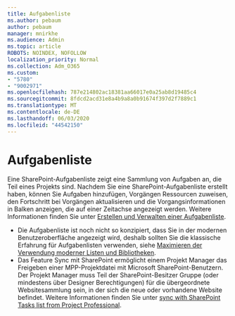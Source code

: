 ```yaml
---
title: Aufgabenliste
ms.author: pebaum
author: pebaum
manager: mnirkhe
ms.audience: Admin
ms.topic: article
ROBOTS: NOINDEX, NOFOLLOW
localization_priority: Normal
ms.collection: Adm_O365
ms.custom:
- "5780"
- "9002971"
ms.openlocfilehash: 787e214802ac18381aa66017e0a25ab8d19485c4
ms.sourcegitcommit: 8fdcd2acd31e8a4b9a8a0b91674f397d2f7889c1
ms.translationtype: MT
ms.contentlocale: de-DE
ms.lasthandoff: 06/03/2020
ms.locfileid: "44542150"
---
```

# <a name="task-list"></a>Aufgabenliste

Eine SharePoint-Aufgabenliste zeigt eine Sammlung von Aufgaben an, die Teil eines Projekts sind. Nachdem Sie eine SharePoint-Aufgabenliste erstellt haben, können Sie Aufgaben hinzufügen, Vorgängen Ressourcen zuweisen, den Fortschritt bei Vorgängen aktualisieren und die Vorgangsinformationen in Balken anzeigen, die auf einer Zeitachse angezeigt werden. Weitere Informationen finden Sie unter [Erstellen und Verwalten einer Aufgabenliste](https://support.microsoft.com/office/create-and-manage-a-project-task-list-466ad207-46fd-4c77-9af1-41bc23cec21a).  

-   Die Aufgabenliste ist noch nicht so konzipiert, dass Sie in der modernen Benutzeroberfläche angezeigt wird, deshalb sollten Sie die klassische Erfahrung für Aufgabenlisten verwenden, siehe [Maximieren der Verwendung moderner Listen und Bibliotheken](https://docs.microsoft.com/sharepoint/dev/transform/modernize-userinterface-lists-and-libraries).
-   Das Feature Sync mit SharePoint ermöglicht einem Projekt Manager das Freigeben einer MPP-Projektdatei mit Microsoft SharePoint-Benutzern. Der Projekt Manager muss Teil der SharePoint-Besitzer Gruppe (oder mindestens über Designer Berechtigungen) für die übergeordnete Websitesammlung sein, in der sich die neue oder vorhandene Website befindet. Weitere Informationen finden Sie unter [sync with SharePoint Tasks list from Project Professional](https://docs.microsoft.com/office/troubleshoot/project/sync-with-tasks-from-project).
